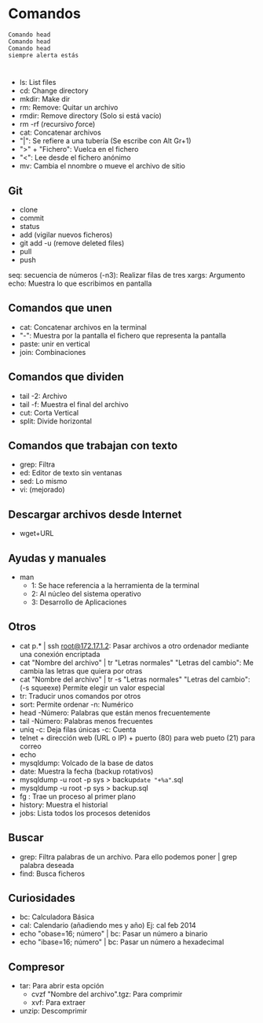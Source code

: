 # Comandos

```
Comando head
Comando head
Comando head
siempre alerta estás
```
#
- ls: List files
- cd: Change directory
- mkdir: Make dir
- rm: Remove: Quitar un archivo
- rmdir: Remove directory (Solo si está vacío)
- rm -rf (*r*ecursivo *f*orce)
- cat: Concatenar archivos
- "|": Se refiere a una tubería (Se escribe con Alt Gr+1)
- ">" + "Fichero": Vuelca en el fichero
- "<": Lee desde el fichero anónimo
- mv: Cambia el nnombre o mueve el archivo de sitio

## Git 

- clone 
- commit 
- status
- add (vigilar nuevos ficheros)
- git add -u (remove deleted files)
- pull
- push

seq: secuencia de números (-n3): Realizar filas de tres
xargs: Argumento
echo: Muestra lo que escribimos en pantalla 

## Comandos que unen
- cat: Concatenar archivos en la terminal
- "-": Muestra por la pantalla el fichero que representa la pantalla
- paste: unir en vertical
- join: Combinaciones

## Comandos que dividen
- tail -2: Archivo
- tail -f: Muestra el final del archivo
- cut: Corta Vertical
- split: Divide horizontal

## Comandos que trabajan con texto
- grep: Filtra
- ed: Editor de texto sin ventanas
- sed: Lo mismo
- vi: (mejorado) 

## Descargar archivos desde Internet
- wget+URL

## Ayudas y manuales
- man
  - 1: Se hace referencia a la herramienta de la terminal
  - 2: Al núcleo del sistema operativo
  - 3: Desarrollo de Aplicaciones

## Otros
- cat p.* | ssh root@172.17.1.2: Pasar archivos a otro ordenador mediante una conexión encriptada
- cat "Nombre del archivo" | tr "Letras normales" "Letras del cambio": Me cambia las letras que quiera por otras
- cat "Nombre del archivo" | tr -s "Letras normales" "Letras del cambio": (-s squeexe) Permite elegir un valor especial
- tr: Traducir unos comandos por otros
- sort: Permite ordenar -n: Numérico
- head -Número: Palabras que están menos frecuentemente
- tail -Número: Palabras menos frecuentes
- uniq -c: Deja filas únicas -c: Cuenta
- telnet + dirección web (URL o IP) + puerto (80) para web pueto (21) para correo
- echo
- mysqldump: Volcado de la base de datos
- date: Muestra la fecha (backup rotativos)
- mysqldump -u root -p sys > backup`date "+%a"`.sql
- mysqldump -u root -p sys > backup.sql
- fg <n>: Trae un proceso al primer plano
- history: Muestra el historial
- jobs: Lista todos los procesos detenidos

## Buscar
- grep: Filtra palabras de un archivo. Para ello podemos poner | grep palabra deseada
- find: Busca ficheros 

## Curiosidades 
- bc: Calculadora Básica
- cal: Calendario (añadiendo mes y año) Ej: cal feb 2014
- echo "obase=16; número" | bc: Pasar un número a binario
- echo "ibase=16; número" | bc: Pasar un número a hexadecimal

## Compresor
- tar: Para abrir esta opción
	- cvzf "Nombre del archivo".tgz: Para comprimir
	- xvf: Para extraer
- unzip: Descomprimir